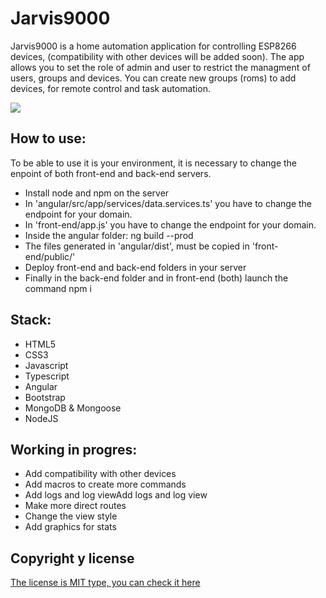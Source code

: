 # Jarvis9000

Jarvis9000 is a home automation application for controlling ESP8266 devices, (compatibility with other devices will be added soon).
The app allows you to set the role of admin and user to restrict the managment of users, groups and devices.
You can create new groups (roms) to add devices, for remote control and task automation.

![]('https://github.com/k-b00t/99-final-project/tree/master/screenshoot/screenshoot.png')

## How to use:

To be able to use it is your environment, it is necessary to change the enpoint of both front-end and back-end servers.
- Install node and npm on the server
- In 'angular/src/app/services/data.services.ts' you have to change the endpoint for your domain.
- In 'front-end/app.js' you have to change the endpoint for your domain.
- Inside the angular folder: ng build --prod
- The files generated in 'angular/dist', must be copied in 'front-end/public/'
- Deploy front-end and back-end folders in your server
- Finally in the back-end folder and in front-end (both) launch the command npm i


## Stack:

- HTML5
- CSS3
- Javascript
- Typescript
- Angular
- Bootstrap
- MongoDB & Mongoose
- NodeJS


## Working in progres:

- Add compatibility with other devices
- Add macros to create more commands
- Add logs and log viewAdd logs and log view
- Make more direct routes
- Change the view style
- Add graphics for stats


## Copyright y license

[The license is MIT type, you can check it here]('https://github.com/k-b00t/99-final-project/blob/master/License.txt')